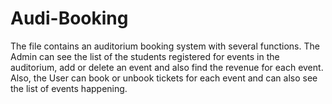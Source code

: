 # Audi-Booking
The file contains an auditorium booking system with several functions. The Admin can see the list of the students registered for events in the auditorium, add or delete an event and also find the revenue for each event.
Also, the User can book or unbook tickets for each event and can also see the list of events happening.
